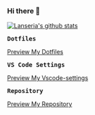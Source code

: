 ### Hi there 👋

[![Lanseria's github stats](https://github-readme-stats.vercel.app/api?username=Lanseria)](https://github.com/anuraghazra/github-readme-stats)

<samp><b>Dotfiles</b></samp>

[Preview My Dotfiles](https://github.com/Lanseria/dotfiles)

<samp><b>VS Code Settings</b></samp>

[Preview My Vscode-settings](https://github.com/Lanseria/vscode-settings)

<samp><b>Repository</b></samp>

[Preview My Repository](https://github.com/Lanseria?tab=repositories)

